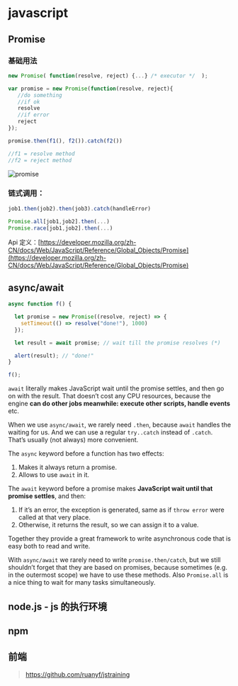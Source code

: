 # javascript 

## Promise

### 基础用法

```javascript
new Promise( function(resolve, reject) {...} /* executor */  );

var promise = new Promise(function(resolve, reject){
   //do something
   //if ok
   resolve
   //if error
   reject
});

promise.then(f1(), f2()).catch(f2())

//f1 = resolve method
//f2 = reject method
```



![promise](/Users/fchan/Project/opensource/gogogo/programming/js/docs/promise.svg)

### 链式调用：

```javascript
job1.then(job2).then(job3).catch(handleError)

Promise.all[job1,job2].then(...)
Promise.race[job1,job2].then(...)
```



Api 定义：[https://developer.mozilla.org/zh-CN/docs/Web/JavaScript/Reference/Global_Objects/Promise](https://developer.mozilla.org/zh-CN/docs/Web/JavaScript/Reference/Global_Objects/Promise)



## async/await

```javascript
async function f() {

  let promise = new Promise((resolve, reject) => {
    setTimeout(() => resolve("done!"), 1000)
  });

  let result = await promise; // wait till the promise resolves (*)

  alert(result); // "done!"
}

f();
```

`await` literally makes JavaScript wait until the promise settles, and then go on with the result. That doesn’t cost any CPU resources, because the engine **can do other jobs meanwhile: execute other scripts, handle events** etc.

When we use `async/await`, we rarely need `.then`, because `await` handles the waiting for us. And we can use a regular `try..catch` instead of `.catch`. That’s usually (not always) more convenient.

The `async` keyword before a function has two effects:

1. Makes it always return a promise.
2. Allows to use `await` in it.

The `await` keyword before a promise makes **JavaScript wait until that promise settles**, and then:

1. If it’s an error, the exception is generated, same as if `throw error` were called at that very place.
2. Otherwise, it returns the result, so we can assign it to a value.

Together they provide a great framework to write asynchronous code that is easy both to read and write.

With `async/await` we rarely need to write `promise.then/catch`, but we still shouldn’t forget that they are based on promises, because sometimes (e.g. in the outermost scope) we have to use these methods. Also `Promise.all` is a nice thing to wait for many tasks simultaneously. 



## node.js - js 的执行环境

## npm

## 前端

>https://github.com/ruanyf/jstraining



